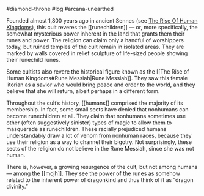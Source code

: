 #diamond-throne #log #arcana-unearthed

Founded almost 1,800 years ago in ancient Sennes (see [The Rise Of Human Kingdoms](The%20Rise%20Of%20Human%20Kingdoms.md)), this cult reveres the [[runechildren]] — or, more specifically, the somewhat mysterious power inherent in the land that grants them their runes and power. The religion can claim only a handful of worshippers today, but ruined temples of the cult remain in isolated areas. They are marked by walls covered in relief sculpture of life-sized people showing their runechild runes.
Some cultists also revere the historical figure known as the [[The Rise of Human Kingdoms#Rune Messiah|Rune Messiah]]. They saw this female litorian as a savior who would bring peace and order to the world, and they believe that she will return, albeit perhaps in a different form. 
Throughout the cult’s history, [[humans]] comprised the majority of its membership. In fact, some small sects have denied that nonhumans can become runechildren at all. They claim that nonhumans sometimes use other (often suggestively sinister) types of magic to allow them to masquerade as runechildren. These racially prejudiced humans understandably draw a lot of venom from nonhuman races, because they use their religion as a way to channel their bigotry. Not surprisingly, these sects of the religion do not believe in the Rune Messiah, since she was not
human.
There is, however, a growing resurgence of the cult, but not among humans — among the [[mojh]]. They see the power of the runes as somehow related to the inherent power of dragonkind and thus think of it as “dragon divinity.”
